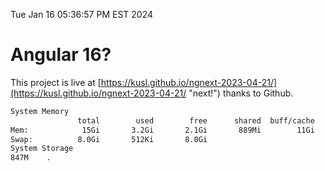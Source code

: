 Tue Jan 16 05:36:57 PM EST 2024

# Angular 16?


This project is live at [https://kusl.github.io/ngnext-2023-04-21/](https://kusl.github.io/ngnext-2023-04-21/ "next!") thanks to Github.

```bash
System Memory
               total        used        free      shared  buff/cache   available
Mem:            15Gi       3.2Gi       2.1Gi       889Mi        11Gi        12Gi
Swap:          8.0Gi       512Ki       8.0Gi
System Storage
847M	.
```
